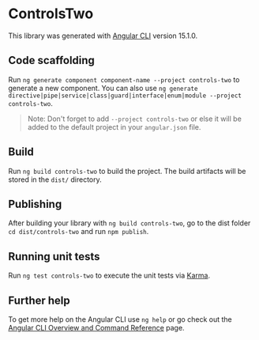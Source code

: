 # ControlsTwo

This library was generated with [Angular CLI](https://github.com/angular/angular-cli) version 15.1.0.

## Code scaffolding

Run `ng generate component component-name --project controls-two` to generate a new component. You can also use `ng generate directive|pipe|service|class|guard|interface|enum|module --project controls-two`.
> Note: Don't forget to add `--project controls-two` or else it will be added to the default project in your `angular.json` file. 

## Build

Run `ng build controls-two` to build the project. The build artifacts will be stored in the `dist/` directory.

## Publishing

After building your library with `ng build controls-two`, go to the dist folder `cd dist/controls-two` and run `npm publish`.

## Running unit tests

Run `ng test controls-two` to execute the unit tests via [Karma](https://karma-runner.github.io).

## Further help

To get more help on the Angular CLI use `ng help` or go check out the [Angular CLI Overview and Command Reference](https://angular.io/cli) page.
